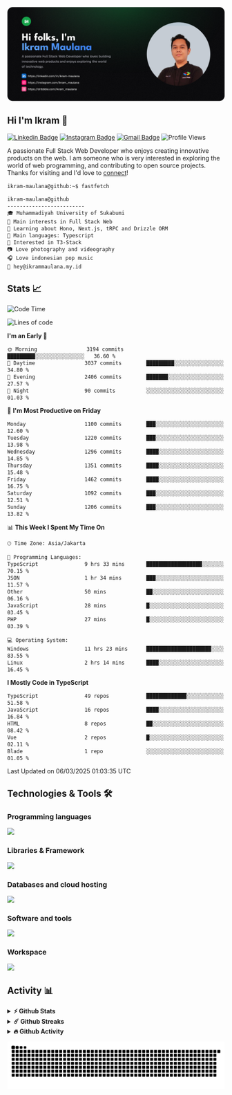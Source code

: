 ![IkramBanner](ikrambanner.png)

## Hi I'm Ikram 👋

[![Linkedin Badge](https://img.shields.io/badge/-ikram--maulana-blue?style=flat&logo=Linkedin&logoColor=white&link=https://links.ikrammaulana.my.id/s/linkedin)](https://links.ikrammaulana.my.id/s/linkedin)
[![Instagram Badge](https://img.shields.io/badge/-@ikram__maulana-purple?style=flat&logo=instagram&logoColor=white&link=https://links.ikrammaulana.my.id/s/instagram)](https://links.ikrammaulana.my.id/s/instagram)
[![Gmail Badge](https://img.shields.io/badge/-ikrammaulana-c14438?style=flat&logo=Gmail&logoColor=white&link=https://links.ikrammaulana.my.id/s/email)](mailto:hey@ikram.is-a.dev)
![Profile Views](https://komarev.com/ghpvc/?username=Ikram-Maulana)

A passionate Full Stack Web Developer who enjoys creating innovative products on the web. I am someone who is very interested in exploring the world of web programming, and contributing to open source projects. Thanks for visiting and I'd love to [connect](https://links.ikrammaulana.my.id/s/linkedin)!

```console
ikram-maulana@github:~$ fastfetch
```

```console
ikram-maulana@github
-------------------------
🎓 Muhammadiyah University of Sukabumi
🔎 Main interests in Full Stack Web
🌱 Learning about Hono, Next.js, tRPC and Drizzle ORM
🌟 Main languages: Typescript
🚩 Interested in T3-Stack
📷 Love photography and videography
🎧 Love indonesian pop music
📧 hey@ikrammaulana.my.id
```

## Stats 📈

<!--START_SECTION:waka-->
![Code Time](http://img.shields.io/badge/Code%20Time-2%2C419%20hrs%208%20mins-blue)

![Lines of code](https://img.shields.io/badge/From%20Hello%20World%20I%27ve%20Written-13.4%20million%20lines%20of%20code-blue)

**I'm an Early 🐤** 

```text
🌞 Morning                3194 commits        █████████░░░░░░░░░░░░░░░░   36.60 % 
🌆 Daytime                3037 commits        █████████░░░░░░░░░░░░░░░░   34.80 % 
🌃 Evening                2406 commits        ███████░░░░░░░░░░░░░░░░░░   27.57 % 
🌙 Night                  90 commits          ░░░░░░░░░░░░░░░░░░░░░░░░░   01.03 % 
```
📅 **I'm Most Productive on Friday** 

```text
Monday                   1100 commits        ███░░░░░░░░░░░░░░░░░░░░░░   12.60 % 
Tuesday                  1220 commits        ███░░░░░░░░░░░░░░░░░░░░░░   13.98 % 
Wednesday                1296 commits        ████░░░░░░░░░░░░░░░░░░░░░   14.85 % 
Thursday                 1351 commits        ████░░░░░░░░░░░░░░░░░░░░░   15.48 % 
Friday                   1462 commits        ████░░░░░░░░░░░░░░░░░░░░░   16.75 % 
Saturday                 1092 commits        ███░░░░░░░░░░░░░░░░░░░░░░   12.51 % 
Sunday                   1206 commits        ███░░░░░░░░░░░░░░░░░░░░░░   13.82 % 
```


📊 **This Week I Spent My Time On** 

```text
🕑︎ Time Zone: Asia/Jakarta

💬 Programming Languages: 
TypeScript               9 hrs 33 mins       ██████████████████░░░░░░░   70.15 % 
JSON                     1 hr 34 mins        ███░░░░░░░░░░░░░░░░░░░░░░   11.57 % 
Other                    50 mins             ██░░░░░░░░░░░░░░░░░░░░░░░   06.16 % 
JavaScript               28 mins             █░░░░░░░░░░░░░░░░░░░░░░░░   03.45 % 
PHP                      27 mins             █░░░░░░░░░░░░░░░░░░░░░░░░   03.39 % 

💻 Operating System: 
Windows                  11 hrs 23 mins      █████████████████████░░░░   83.55 % 
Linux                    2 hrs 14 mins       ████░░░░░░░░░░░░░░░░░░░░░   16.45 % 
```

**I Mostly Code in TypeScript** 

```text
TypeScript               49 repos            █████████████░░░░░░░░░░░░   51.58 % 
JavaScript               16 repos            ████░░░░░░░░░░░░░░░░░░░░░   16.84 % 
HTML                     8 repos             ██░░░░░░░░░░░░░░░░░░░░░░░   08.42 % 
Vue                      2 repos             █░░░░░░░░░░░░░░░░░░░░░░░░   02.11 % 
Blade                    1 repo              ░░░░░░░░░░░░░░░░░░░░░░░░░   01.05 % 
```




 Last Updated on 06/03/2025 01:03:35 UTC
<!--END_SECTION:waka-->

## Technologies & Tools 🛠️

### Programming languages

<a href="https://skillicons.dev">
<img src="https://skillicons.dev/icons?i=html,css,sass,js,ts,php,py" />
</a>

### Libraries & Framework

<a href="https://skillicons.dev">
<img src="https://skillicons.dev/icons?i=react,vue,next,laravel,express,tailwind,bootstrap">
</a>

### Databases and cloud hosting

<a href="https://skillicons.dev">
<img src="https://skillicons.dev/icons?i=sqlite,mysql,postgresql,redis,vercel,cloudflare" />
</a>

### Software and tools

<a href="https://skillicons.dev">
<img src="https://skillicons.dev/icons?i=github,vscode,postman,figma&perline=11" />
</a>

### Workspace

<a href="https://skillicons.dev">
<img src="https://skillicons.dev/icons?i=apple,ubuntu,windows&perline=11" />
</a>

## Activity 📊

<details>
  <summary><b>⚡ Github Stats</b></summary>

  <br />
  <img height="180em" src="https://github-readme-stats-eight-theta.vercel.app/api?username=ikram-maulana&show_icons=true&hide_border=true&&count_private=true&include_all_commits=true" />
  <img height="180em" src="https://github-readme-stats-eight-theta.vercel.app/api/top-langs/?username=ikram-maulana&show_icons=true&hide_border=true&layout=compact&langs_count=8"/>
</details>

<details>
  <summary><b>☄️ Github Streaks</b></summary>

  <br />
  <img height="180em" src="https://github-readme-streak-stats.herokuapp.com/?user=ikram-maulana&hide_border=true" />
</details>

<details>
  <summary><b>🔥 Github Activity</b></summary>

  <br />
  <img height="180em" src="https://github-readme-activity-graph.vercel.app/graph?username=ikram-maulana&theme=github-light" />
</details>

![snake gif](https://github.com/ikram-maulana/ikram-maulana/blob/output/github-snake.svg)
